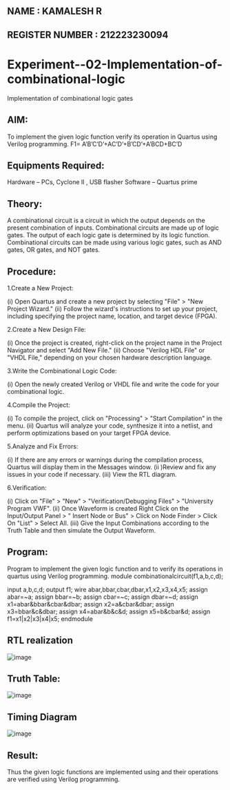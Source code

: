 ## NAME : KAMALESH R
## REGISTER NUMBER : 212223230094
# Experiment--02-Implementation-of-combinational-logic
Implementation of combinational logic gates
 
## AIM:
To implement the given logic function verify its operation in Quartus using Verilog programming.
 F1= A’B’C’D’+AC’D’+B’CD’+A’BCD+BC’D
 
 
 
## Equipments Required: 
Hardware – PCs, Cyclone II , USB flasher 
Software – Quartus prime


## Theory:
A combinational circuit is a circuit in which the output depends on the present combination of inputs. Combinational circuits are made up of logic gates. The output of each logic gate is determined by its logic function. Combinational circuits can be made using various logic gates, such as AND gates, OR gates, and NOT gates.

## Procedure:
1.Create a New Project:

  (i) Open Quartus and create a new project by selecting "File" > "New Project Wizard."
  (ii) Follow the wizard's instructions to set up your project, including specifying the project name, location, and target device (FPGA).

2.Create a New Design File:

  (i) Once the project is created, right-click on the project name in the Project Navigator and select "Add New File."
  (ii) Choose "Verilog HDL File" or "VHDL File," depending on your chosen hardware description language.

3.Write the Combinational Logic Code:

  (i) Open the newly created Verilog or VHDL file and write the code for your combinational logic.

4.Compile the Project:

  (i) To compile the project, click on "Processing" > "Start Compilation" in the menu.
  (ii) Quartus will analyze your code, synthesize it into a netlist, and perform optimizations based on your target FPGA device.

5.Analyze and Fix Errors:

  (i) If there are any errors or warnings during the compilation process, Quartus will display them in the Messages window.
  (ii )Review and fix any issues in your code if necessary.
  (iii) View the RTL diagram.

6.Verification:

  (i) Click on "File" > "New" > "Verification/Debugging Files" > "University Program VWF".
  (ii) Once Waveform is created Right Click on the Input/Output Panel > " Insert Node or Bus" > Click on Node Finder > Click On "List" > Select All.
  (iii) Give the Input Combinations according to the Truth Table and then simulate the Output Waveform.

## Program:

Program to implement the given logic function and to verify its operations in quartus using Verilog programming.
 module combinationalcircuit(f1,a,b,c,d);

input a,b,c,d;
output f1;
wire abar,bbar,cbar,dbar,x1,x2,x3,x4,x5;
assign abar=~a;
assign bbar=~b;
assign cbar=~c;
assign dbar=~d;
assign x1=abar&bbar&cbar&dbar;
assign x2=a&cbar&dbar;
assign x3=bbar&c&dbar;
assign x4=abar&b&c&d;
assign x5=b&cbar&d;
assign f1=x1|x2|x3|x4|x5;
endmodule

## RTL realization
![image](https://github.com/KAMALESHNITHYA/Experiment--02-Implementation-of-combinational-logic-/assets/145743119/cde7e792-4b8d-4d69-a941-b896e459cc67)

## Truth Table:
![image](https://github.com/KAMALESHNITHYA/Experiment--02-Implementation-of-combinational-logic-/assets/145743119/4fa1f72f-f84f-4139-86be-212325727520)

## Timing Diagram
![image](https://github.com/KAMALESHNITHYA/Experiment--02-Implementation-of-combinational-logic-/assets/145743119/8ed31432-e36c-41f8-800a-dca1f5331081)

## Result:
Thus the given logic functions are implemented using  and their operations are verified using Verilog programming.
